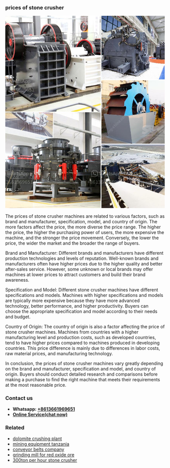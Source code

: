 <h3>prices of stone crusher</h3><img src='1703042337.jpg' alt=''><p>The prices of stone crusher machines are related to various factors, such as brand and manufacturer, specification, model, and country of origin. The more factors affect the price, the more diverse the price range. The higher the price, the higher the purchasing power of users, the more expensive the machine, and the stronger the price movement. Conversely, the lower the price, the wider the market and the broader the range of buyers. </p><p>Brand and Manufacturer: Different brands and manufacturers have different production technologies and levels of reputation. Well-known brands and manufacturers often have higher prices due to the higher quality and better after-sales service. However, some unknown or local brands may offer machines at lower prices to attract customers and build their brand awareness.</p><p>Specification and Model: Different stone crusher machines have different specifications and models. Machines with higher specifications and models are typically more expensive because they have more advanced technology, better performance, and higher productivity. Buyers can choose the appropriate specification and model according to their needs and budget.</p><p>Country of Origin: The country of origin is also a factor affecting the price of stone crusher machines. Machines from countries with a higher manufacturing level and production costs, such as developed countries, tend to have higher prices compared to machines produced in developing countries. This price difference is mainly due to differences in labor costs, raw material prices, and manufacturing technology.</p><p>In conclusion, the prices of stone crusher machines vary greatly depending on the brand and manufacturer, specification and model, and country of origin. Buyers should conduct detailed research and comparisons before making a purchase to find the right machine that meets their requirements at the most reasonable price.</p><h3>Contact us</h3><ul><li><strong>Whatsapp:&nbsp;<a href="https://wa.me/8613661969651">+8613661969651</a></strong></li><li><a href="https://swt.shibang-china.com/?git&amp;zhl&amp;prices of stone crusher"><strong>Online Service(chat now)</strong></a></li></ul><h3>Related</h3><ul><li><a href='dolomite crushing plant.md'>dolomite crushing plant</a></li><li><a href='mining equipment tanzania.md'>mining equipment tanzania</a></li><li><a href='conveyor belts company.md'>conveyor belts company</a></li><li><a href='grinding mill for red oxide ore.md'>grinding mill for red oxide ore</a></li><li><a href='300ton per hour stone crusher.md'>300ton per hour stone crusher</a></li></ul>